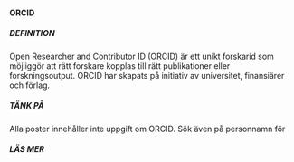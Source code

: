 #### ORCID ####

##### DEFINITION #####

Open Researcher and Contributor ID (ORCID) är ett unikt forskarid som möjliggör att rätt forskare kopplas till rätt publikationer eller forskningsoutput. ORCID har skapats på initiativ av universitet, finansiärer och förlag. 

##### TÄNK PÅ #####

Alla poster innehåller inte uppgift om ORCID. Sök även på personnamn för 

##### LÄS MER #####


